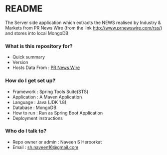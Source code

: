 # README #

The Server side application which extracts the NEWS realised by Industry & Markets from PR News Wire (from the link http://www.prnewswire.com/rss/) and stores into local MongoDB

### What is this repository for? ###

* Quick summary
* Version
* Hosts Data From : [PR News Wire](http://www.prnewswire.com/rss/)

### How do I get set up? ###

* Framework : Spring Tools Suite(STS) 
* Application : A Maven Application
* Language : Java (JDK 1.8)
* Database : MongoDB
* How to run : Run as Spring Boot Application
* Deployment instructions

### Who do I talk to? ###

* Repo owner or admin : Naveen S Heroorkat
* Email : sh.naveen16@gmail.com